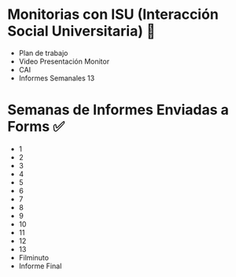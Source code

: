 # Monitorias con ISU (Interacción Social Universitaria) 🧠
* Plan de trabajo
* Video Presentación Monitor
* CAI
* Informes Semanales 13
# Semanas de Informes Enviadas a Forms ✅
* 1
* 2
* 3
* 4
* 5
* 6
* 7
* 8
* 9
* 10
* 11
* 12
* 13
* Filminuto
* Informe Final
